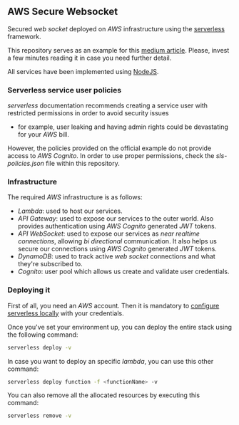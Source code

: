 ## AWS Secure Websocket

Secured _web socket_ deployed on _AWS_ infrastructure using 
the [serverless] framework.

This repository serves as an example for this 
[medium article]. Please, invest a few minutes reading it 
in case you need further detail.

All services have been implemented using [NodeJS].

### Serverless service user policies

_serverless_ documentation recommends creating a service user 
with restricted permissions in order to avoid security issues 
- for example, user leaking and having admin rights could be 
devastating for your _AWS_ bill.

However, the policies provided on the official example do not 
provide access to _AWS Cognito_. In order to use proper 
permissions, check the _sls-policies.json_ file within this 
repository.

### Infrastructure

The required _AWS_ infrastructure is as follows:

* _Lambda_: used to host our services.
* _API Gateway_: used to expose our services to the outer 
world. Also provides authentication using _AWS Cognito_ 
generated _JWT_ tokens.
* _API WebSocket_: used to expose our services as _near 
realtime connections_, allowing _bi directional_ communication.
It also helps us secure our connections using _AWS 
Cognito_ generated _JWT_ tokens.
* _DynamoDB_: used to track active _web socket_ connections 
and what they're subscribed to.
* _Cognito_: user pool which allows us create and validate 
user credentials.

### Deploying it

First of all, you need an _AWS_ account. Then it is 
mandatory to [configure serverless locally] with your 
credentials.

Once you've set your environment up, you can deploy the 
entire stack using the following command:
```bash
serverless deploy -v
```

In case you want to deploy an specific _lambda_, you can 
use this other command:
```bash
serverless deploy function -f <functionName> -v
```

You can also remove all the allocated resources by executing 
this command:
```bash
serverless remove -v
```

[medium article]: http://
[NodeJS]: https://nodejs.org/
[serverless]: https://serverless.com/
[configure serverless locally]: https://serverless.com/framework/docs/providers/aws/guide/credentials/
